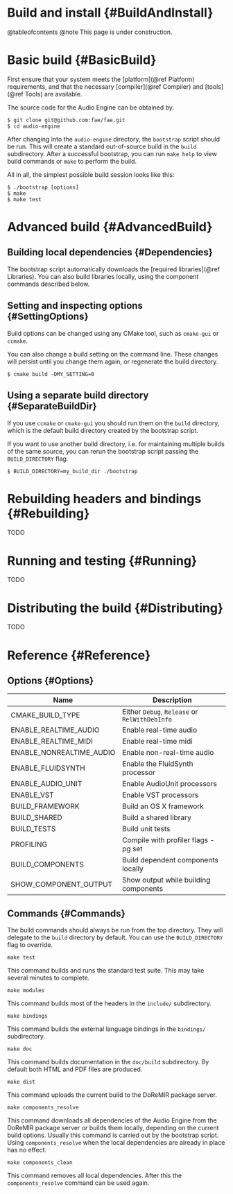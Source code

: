 
# Build and install {#BuildAndInstall}

@tableofcontents
@note
    This page is under construction.

# Basic build {#BasicBuild}

First ensure that your system meets the [platform](@ref Platform) requirements, and
that the necessary [compiler](@ref Compiler) and [tools](@ref Tools) are available.

The source code for the Audio Engine can be obtained by.

    $ git clone git@github.com:fae/fae.git
    $ cd audio-engine

After changing into the `audio-engine` directory, the `bootstrap` script should be
run. This will create a standard out-of-source build in the `build` subdirectory.
After a successful bootstrap, you can run `make help` to view build commands or
`make` to perform the build.

All in all, the simplest possible build session looks like this:

    $ ./bootstrap [options]
    $ make
    $ make test


# Advanced build {#AdvancedBuild}

## Building local dependencies {#Dependencies}

The bootstrap script automatically downloads the [required libraries](@ref Libraries). 
You can also build libraries locally, using the component commands
described below.


## Setting and inspecting options {#SettingOptions}

Build options can be changed using any CMake tool, such as `cmake-gui` or `ccmake`.

You can also change a build setting on the command line. These changes will persist
until you change them again, or regenerate the build directory.

    $ cmake build -DMY_SETTING=0

## Using a separate build directory {#SeparateBuildDir}

If you use `ccmake` or `cmake-gui` you should run them on the `build` directory,
which is the default build directory created by the bootstrap script.

If you want to use another build directory, i.e. for maintaining multiple builds of
the same source, you can rerun the bootstrap script passing the `BUILD_DIRECTORY`
flag.

    $ BUILD_DIRECTORY=my_build_dir ./bootstrap

# Rebuilding headers and bindings {#Rebuilding}

TODO

# Running and testing {#Running}

TODO

# Distributing the build {#Distributing}

TODO


# Reference {#Reference}

## Options {#Options}

Name                      | Description
--------------------------|-----------------------------------------
CMAKE_BUILD_TYPE          | Either `Debug`, `Release` or `RelWithDebInfo`
ENABLE_REALTIME_AUDIO     | Enable real-time audio
ENABLE_REALTIME_MIDI      | Enable real-time midi
ENABLE_NONREALTIME_AUDIO  | Enable non-real-time audio
ENABLE_FLUIDSYNTH         | Enable the FluidSynth processor
ENABLE_AUDIO_UNIT         | Enable AudioUnit processors
ENABLE_VST                | Enable VST processors
BUILD_FRAMEWORK           | Build an OS X framework
BUILD_SHARED              | Build a shared library
BUILD_TESTS               | Build unit tests
PROFILING                 | Compile with profiler flags -pg set
BUILD_COMPONENTS          | Build dependent components locally
SHOW_COMPONENT_OUTPUT     | Show output while building components


## Commands {#Commands}

The build commands should always be run from the top directory. They will delegate
to the `build` directory by default. You can use the `BUILD_DIRECTORY` flag to
override.

    make test

This command builds and runs the standard test suite. This may take several minutes
to complete.

    make modules

This command builds most of the headers in the `include/` subdirectory.

    make bindings

This command builds the external language bindings in the `bindings/` subdirectory.

    make doc

This command builds documentation in the `doc/build` subdirectory. By default both
HTML and PDF files are produced.

    make dist

This command uploads the current build to the DoReMIR package server.

    make components_resolve

This command downloads all dependencies of the Audio Engine from the DoReMIR
package server *or* builds them locally, depending on the current build options.
Usually this command is carried out by the bootstrap script. Using
`components_resolve` when the local dependencies are already in place has no
effect.

    make components_clean

This command removes all local dependencies. After this the `components_resolve`
command can be used again.

